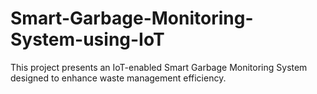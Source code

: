 # Smart-Garbage-Monitoring-System-using-IoT
This project presents an IoT-enabled Smart Garbage Monitoring System designed to enhance waste management efficiency.
